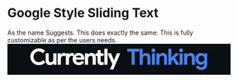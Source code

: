 # Google Style Sliding Text
As the name Suggests. This does exactly the same:
This is fully customizable as per the users needs.
![](https://raw.githubusercontent.com/Terra-01/Google_Style_Sliding_Text/main/GSSTg.gif)
